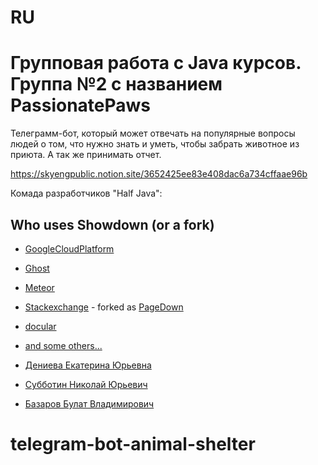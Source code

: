 # RU
# Групповая работа с Java курсов. Группа №2 с названием PassionatePaws

Телеграмм-бот, который может отвечать на популярные вопросы людей о том, что нужно знать и уметь, чтобы забрать животное из приюта. А так же принимать отчет.

https://skyengpublic.notion.site/3652425ee83e408dac6a734cffaae96b

Комада разработчиков "Half Java": 
## Who uses Showdown (or a fork)

 - [GoogleCloudPlatform](https://github.com/GoogleCloudPlatform)
 - [Ghost](https://ghost.org/)
 - [Meteor](https://www.meteor.com/)
 - [Stackexchange](http://stackexchange.com/) - forked as [PageDown](https://code.google.com/p/pagedown/)
 - [docular](https://github.com/Vertafore/docular)
 - [and some others...](https://www.npmjs.com/browse/depended/showdown)
 
- [Дениева Екатерина Юрьевна]([https://github.com/GoogleCloudPlatform](https://github.com/Katy7711))

- [Субботин Николай Юрьевич]([https://github.com/GoogleCloudPlatform](https://github.com/nusubbotin/))

- [Базаров Булат Владимирович]([https://github.com/GoogleCloudPlatform](https://github.com/qwsq4))
 
# telegram-bot-animal-shelter

